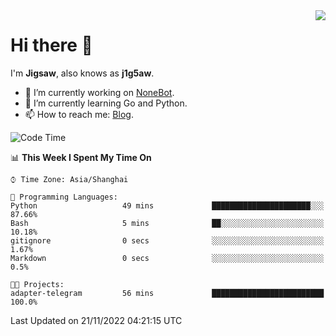<a href="#">
  <img align="right" src="https://github-readme-stats.vercel.app/api?username=j1g5awi&count_private=true&show_icons=true&title_color=80070B&text_color=B3B3B3&bg_color=212121&icon_color=80070B" />
</a>

# Hi there 👋

I'm **Jigsaw**, also knows as **j1g5aw**.

- 🔭 I’m currently working on [NoneBot](https://github.com/nonebot).
- 🌱 I’m currently learning Go and Python.
- 📫 How to reach me: [Blog](https://blog.maddestroyer.xyz/).

<!--START_SECTION:waka-->
![Code Time](http://img.shields.io/badge/Code%20Time-895%20hrs%2036%20mins-blue)

📊 **This Week I Spent My Time On** 

```text
⌚︎ Time Zone: Asia/Shanghai

💬 Programming Languages: 
Python                   49 mins             ██████████████████████░░░   87.66% 
Bash                     5 mins              ██░░░░░░░░░░░░░░░░░░░░░░░   10.18% 
gitignore                0 secs              ░░░░░░░░░░░░░░░░░░░░░░░░░   1.67% 
Markdown                 0 secs              ░░░░░░░░░░░░░░░░░░░░░░░░░   0.5%

🐱‍💻 Projects: 
adapter-telegram         56 mins             █████████████████████████   100.0%

```


 Last Updated on 21/11/2022 04:21:15 UTC
<!--END_SECTION:waka-->
